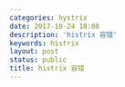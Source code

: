 ```yaml
---
categories: hystrix
date: 2017-10-24 18:08
description: 'histrix 容错'
keywords: histrix
layout: post
status: public
title: histrix 容错
---
```


